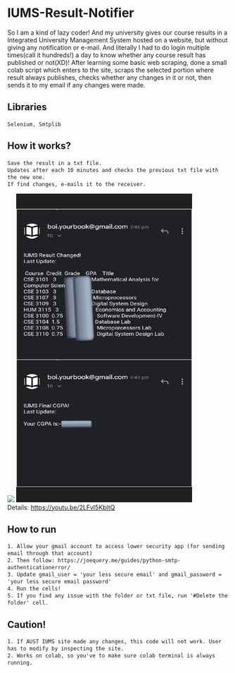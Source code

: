 # IUMS-Result-Notifier

So I am a kind of lazy coder! And my university gives our course results in a Integrated University Management System hosted on a website, but without giving any notification
or e-mail. And literally I had to do login multiple times(call it hundreds!) a day to know whether any course result has published or not(XD)!
After learning some basic web scraping, done a small colab script which enters to the site, scraps the selected portion where result always publishes, checks whether any changes in it or not, 
then sends it to my email if any changes were made.

## Libraries
    Selenium, Smtplib

## How it works?
    Save the result in a txt file. 
    Updates after each 10 minutes and checks the previous txt file with the new one. 
    If find changes, e-mails it to the receiver. 
   ![](app.gif)
   <img src="Image.jpeg" width="400" height="700"><br>
   Details: https://youtu.be/2LFvI5KbltQ

## How to run
    1. Allow your gmail account to access lower security app (for sending email through that account)
    2. Then follow: https://joequery.me/guides/python-smtp-authenticationerror/
    3. Update gmail_user = 'your less secure email' and gmail_password = 'your less secure email password'
    4. Run the cells!
    5. If you find any issue with the folder or txt file, run '#Delete the folder' cell.
    
## Caution!
    1. If AUST IUMS site made any changes, this code will not work. User has to modify by inspecting the site.
    2. Works on colab, so you've to make sure colab terminal is always running.
